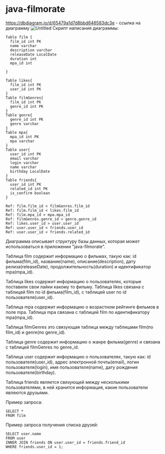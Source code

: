 # java-filmorate
https://dbdiagram.io/d/65479a1d7d8bbd646583dc3e - ссылка на диаграмму
![Untitled](https://github.com/Vl4disl4v-Sm1rnov/java-filmorate/assets/120194556/0bbd4eb1-9cca-460f-9b0b-fe2235cbeb47)
Скрипт написания диаграммы:
```
Table film {
  film_id int PK
  name varchar
  description varchar
  releaseDate LocalDate
  duration int
  mpa_id int 
  
}

Table likes{
  film_id int PK
  user_id int PK
}
Table filmGenres{
  film_id int PK
  genre_id int PK
}
Table genre{
  genre_id int PK
  genre varchar
}
Table mpa{
  mpa_id int PK
  mpa varchar
}
Table user{
  user_id int PK
  email varchar
  login varchar
  name varchar
  birthday LocalDate
}
Table friends{
  user_id int PK
  related_id int PK
  is_confirm boolean 
}

Ref: film.film_id < filmGenres.film_id 
Ref: film.film_id < likes.film_id
Ref: film.mpa_id > mpa.mpa_id
Ref: filmGenres.genre_id > genre.genre_id
Ref: likes.user_id > user.user_id
Ref: user.user_id < friends.user_id
Ref: user.user_id < friends.related_id
```

Диаграмма описывает структуру базы данных, которая может использоваться в приложении "java-filmorate".

Таблица film содержит информацию о фильмах, такую как: id фильма(film_id), название(name), описание(description), дату релиза(releaseDate), продолжительность(duration) и идентификатор mpa(mpa_id).

Таблица likes содержит информацию о пользователях, которые поставили свои лайки какому то фильму. Таблица likes связана с таблицей film по id фильма(film_id), с таблицей user по id пользователя(user_id).

Таблица mpa содержит информацию о возрастном рейтинге фильмов в поле mpa. Таблица mpa связана с таблицей film по идентификатору mpa(mpa_id).

Таблица filmGenres это связующая таблица между таблицами film(по film_id) и genre(по genre_id).

Таблица genre содержит информацию о жанре фильма(genre) и связана с таблицей filmGenres по genre_id.

Таблица user содержит информацию о пользователях, такую как: id пользователя(user_id), адрес электронной почты(email), логин пользователя(login), имя пользователя(name), дату рождения пользователя(birthday).

Таблица friends является связующей между несколькими пользователями, в ней хранится информация, какие пользователи являются друзьями.

Пример запроса:

```
SELECT *
FROM film
```
Пример запроса получения списка друзей: 

```
SELECT user.name
FROM user
INNER JOIN friends ON user.user_id = friends.friend_id
WHERE friends.user_id = 1;
```
